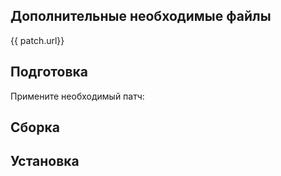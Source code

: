 <pkg :name="'sysvinit'" instsize showsbu2></pkg>

## Дополнительные необходимые файлы

<a :href="patch.url">{{ patch.url}}</a>

## Подготовка

Примените необходимый патч:

<package-script :package="'sysvinit'" :type="'patch'"></package-script>

## Сборка

<package-script :package="'sysvinit'" :type="'build'"></package-script>

## Установка

<package-script :package="'sysvinit'" :type="'install'"></package-script>

<script>
		new Vue({
		el: '#main',
		data: { package: {}, patch: {} },
		mounted: function () {
				this.getPatch();
		},
		methods: {
			getPatch: function() {
					getPackage('sysvinit-patch')
					.then(response => this.patch = response);
			},
		}
  })
</script>
